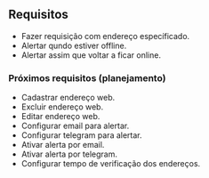 ## Requisitos 

- Fazer requisição com endereço específicado.
- Alertar qundo estiver offline.
- Alertar assim que voltar a ficar online.

### Próximos requisitos (planejamento)

- Cadastrar endereço web.
- Excluir endereço web.
- Editar endereço web.
- Configurar email para alertar.
- Configurar telegram para alertar.
- Ativar alerta por email.
- Ativar alerta por telegram.
- Configurar tempo de verificação dos endereços.